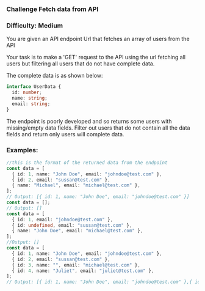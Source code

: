 ### Challenge Fetch data from API

### Difficulty: Medium

You are given an API endpoint Url that fetches an array of users from the API

Your task is to make a 'GET' request to the API using the url fetching all users but filtering all users that do not have complete data.

The complete data is as shown below:

```typescript
interface UserData {
  id: number;
  name: string;
  email: string;
}
```

The endpoint is poorly developed and so returns some users with missing/empty data fields.
Filter out users that do not contain all the data fields and return only users will complete data.

### Examples:

```typescript
//this is the format of the returned data from the endpoint
const data = [
  { id: 1, name: "John Doe", email: "johndoe@test.com" },
  { id: 2, email: "sussan@test.com" },
  { name: "Michael", email: "michael@test.com" },
];
// Output: [{ id: 1, name: "John Doe", email: "johndoe@test.com" }]
const data = [];
// Output: []
const data = [
  { id: 1, email: "johndoe@test.com" },
  { id: undefined, email: "sussan@test.com" },
  { name: "John Doe", email: "michael@test.com" },
];
//Output: []
const data = [
  { id: 1, name: "John Doe", email: "johndoe@test.com" },
  { id: 2, email: "sussan@test.com" },
  { id: 3, name: "", email: "michael@test.com" },
  { id: 4, name: "Juliet", email: "juliet@test.com" },
];
// Output: [{ id: 1, name: "John Doe", email: "johndoe@test.com" },{ id: 4, name: "Juliet", email: "juliet@test.com" },]
```
